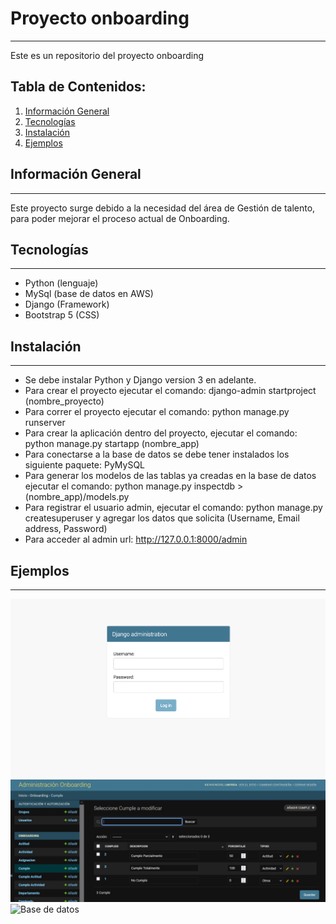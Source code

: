 # Proyecto onboarding
***
Este es un repositorio del proyecto onboarding

## Tabla de Contenidos:
1. [Información General](#información-general)
2. [Tecnologías](#tecnologías)
3. [Instalación](#instalación)
4. [Ejemplos](#ejemplos)


## Información General
***
Este proyecto surge debido a la necesidad del área de Gestión de talento, para poder mejorar el proceso actual de Onboarding.


## Tecnologías
***
- Python (lenguaje)
- MySql (base de datos en AWS)
- Django (Framework)
- Bootstrap 5 (CSS)


## Instalación
***
- Se debe instalar Python y Django version 3 en adelante.
- Para crear el proyecto ejecutar el comando: django-admin startproject (nombre_proyecto)
- Para correr el proyecto ejecutar el comando: python manage.py runserver
- Para crear la aplicación dentro del proyecto, ejecutar el comando: python manage.py startapp (nombre_app)
- Para conectarse a la base de datos se debe tener instalados los siguiente paquete: PyMySQL
- Para generar los modelos de las tablas ya creadas en la base de datos ejecutar el comando: python manage.py inspectdb > (nombre_app)/models.py
- Para registrar el usuario admin, ejecutar el comando: python manage.py createsuperuser y agregar los datos que solicita (Username, Email address, Password)
- Para acceder al admin url: http://127.0.0.1:8000/admin

## Ejemplos
***
![Login](django-admin-login.png)
![Admin](AdministracionOnboarding.jpg)
![Base de datos](aws-db.jpg)
